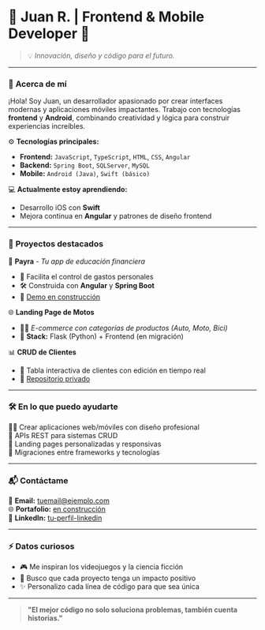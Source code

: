 # 👾 **Juan R.** | Frontend & Mobile Developer 🚀  

> 💡 _Innovación, diseño y código para el futuro._

---

### 🌌 **Acerca de mí**  
¡Hola! Soy Juan, un desarrollador apasionado por crear interfaces modernas y aplicaciones móviles impactantes. Trabajo con tecnologías **frontend** y **Android**, combinando creatividad y lógica para construir experiencias increíbles.  

⚙️ **Tecnologías principales:**  
- **Frontend:** `JavaScript`, `TypeScript`, `HTML`, `CSS`, `Angular`  
- **Backend:** `Spring Boot`, `SQLServer`, `MySQL`  
- **Mobile:** `Android (Java)`, `Swift (básico)`  

💻 **Actualmente estoy aprendiendo:**  
- Desarrollo iOS con **Swift**  
- Mejora continua en **Angular** y patrones de diseño frontend  

---

### 🚀 **Proyectos destacados**  
🌟 **Payra** - _Tu app de educación financiera_  
- 💸 Facilita el control de gastos personales  
- 🛠️ Construida con **Angular** y **Spring Boot**  
- 🔗 [Demo en construcción]()  

🌐 **Landing Page de Motos**  
- 🚴‍♂️ _E-commerce con categorías de productos (Auto, Moto, Bici)_  
- 🔗 **Stack:** Flask (Python) + Frontend (en migración)  

📊 **CRUD de Clientes**  
- 📇 Tabla interactiva de clientes con edición en tiempo real  
- 🔗 [Repositorio privado]()  

---

### 🛠️ **En lo que puedo ayudarte**  
👨‍💻 Crear aplicaciones web/móviles con diseño profesional  
📂 APIs REST para sistemas CRUD  
🎨 Landing pages personalizadas y responsivas  
🌱 Migraciones entre frameworks y tecnologías  

---

### 📬 **Contáctame**  
📧 **Email:** [tuemail@ejemplo.com](mailto:tuemail@ejemplo.com)  
🌐 **Portafolio:** [en construcción]()  
🔗 **LinkedIn:** [tu-perfil-linkedin](https://linkedin.com)  

---

### ⚡ **Datos curiosos**  
- 🎮 Me inspiran los videojuegos y la ciencia ficción  
- 🌌 Busco que cada proyecto tenga un impacto positivo  
- ✨ Personalizo cada línea de código para que sea única  

---

> **"El mejor código no solo soluciona problemas, también cuenta historias."**  
